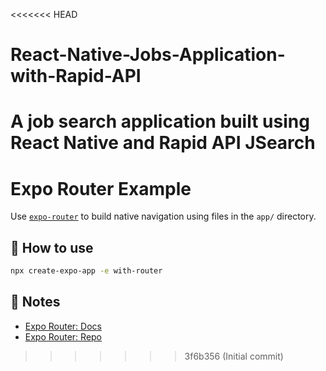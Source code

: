 <<<<<<< HEAD
# React-Native-Jobs-Application-with-Rapid-API
A job search application built using React Native and Rapid API JSearch 
=======
# Expo Router Example

Use [`expo-router`](https://expo.github.io/router) to build native navigation using files in the `app/` directory.

## 🚀 How to use

```sh
npx create-expo-app -e with-router
```

## 📝 Notes

- [Expo Router: Docs](https://expo.github.io/router)
- [Expo Router: Repo](https://github.com/expo/router)
>>>>>>> 3f6b356 (Initial commit)
